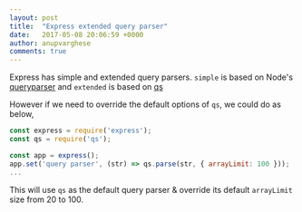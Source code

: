 ```yaml
---
layout: post
title:  "Express extended query parser"
date:   2017-05-08 20:06:59 +0000
author: anupvarghese
comments: true
---
```


Express has simple and extended query parsers. `simple` is based on Node's [queryparser](https://www.npmjs.com/package/querystring) and `extended` is based on [qs](https://www.npmjs.com/package/qs)

However if we need to override the default options of `qs`, we could do as below,

```javascript
const express = require('express');
const qs = require('qs');

const app = express();
app.set('query parser', (str) => qs.parse(str, { arrayLimit: 100 }));
...
```

This will use `qs` as the default query parser & override its default `arrayLimit` size from 20 to 100.
